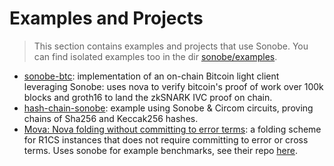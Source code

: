 # Examples and Projects

> This section contains examples and projects that use Sonobe. You can find isolated examples too in the dir [sonobe/examples](https://github.com/privacy-scaling-explorations/sonobe/tree/main/examples).

- [sonobe-btc](https://github.com/dmpierre/sonobe-btc): implementation of an on-chain Bitcoin light client leveraging Sonobe: uses nova to verify bitcoin's proof of work over 100k blocks and groth16 to land the zkSNARK IVC proof on chain.
- [hash-chain-sonobe](https://github.com/arnaucube/hash-chain-sonobe): example using Sonobe & Circom circuits, proving chains of Sha256 and Keccak256 hashes.
- [Mova: Nova folding without committing to error terms](https://eprint.iacr.org/2024/1220):  a folding scheme for R1CS instances that does not require committing to error or cross terms. Uses sonobe for example benchmarks, see their repo [here](https://github.com/NethermindEth/sonobe/tree/paper).
